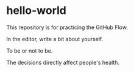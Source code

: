# hello-world
This repository is for practicing the GitHub Flow.

In the editor, write a bit about yourself.

To be or not to be.

The decisions directly affect people's health.
